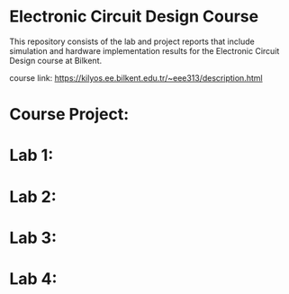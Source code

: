 # Electronic Circuit Design Course

This repository consists of the lab and project reports that include simulation and hardware implementation results for the Electronic Circuit Design course at Bilkent.

course link: https://kilyos.ee.bilkent.edu.tr/~eee313/description.html


# Course Project:

# Lab 1:

# Lab 2:

# Lab 3:

# Lab 4:
